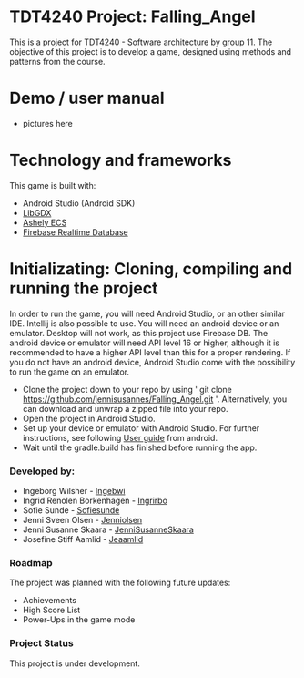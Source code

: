 # TDT4240 Project: Falling_Angel
This is a project for TDT4240 - Software architecture by group 11. The objective of this project is to develop a game, designed using methods and patterns from the course. 


# Demo / user manual

* pictures here


# Technology and frameworks 
This game is built with: 
* Android Studio (Android SDK)
* [LibGDX](https://github.com/libgdx/libgdx/wiki)
* [Ashely ECS](https://github.com/libgdx/ashley/wiki) 
* [Firebase Realtime Database](https://firebase.google.com/)


# Initializating: Cloning, compiling and running the project
In order to run the game, you will need Android Studio, or an other similar IDE. Intellij is also possible to use.
You will need an android device or an emulator. Desktop will not work, as this project use Firebase DB.
The android device or emulator will need API level 16 or higher, although it is recommended to have a higher API level than this for a proper rendering.
If you do not have an android device, Android Studio come with the possibility to run the game on an emulator.

* Clone the project down to your repo by using ' git clone https://github.com/jennisusannes/Falling_Angel.git '. Alternatively, you can download and unwrap a zipped file into your repo.
* Open the project in Android Studio. 
* Set up your device or emulator with Android Studio.
 For further instructions, see following [User guide](https://developer.android.com/studio/run/managing-avds) from android.
* Wait until the gradle.build has finished before running the app.


### Developed by:
* Ingeborg Wilsher - [Ingebwi](https://github.com/Ingebwi)   
* Ingrid Renolen Borkenhagen - [Ingrirbo](https://github.com/ingrirbo)
* Sofie Sunde - [Sofiesunde](https://github.com/sofiesunde)
* Jenni Sveen Olsen -  [Jenniolsen](https://github.com/jenniolsen)
* Jenni Susanne Skaara - [JenniSusanneSkaara](https://github.com/JenniSusanneSkaara)
* Josefine Stiff Aamlid - [Jeaamlid](https://github.com/Jeaamlid)

### Roadmap
The project was planned with the following future updates:
* Achievements 
* High Score List
* Power-Ups in the game mode



### Project Status
This project is under development.

